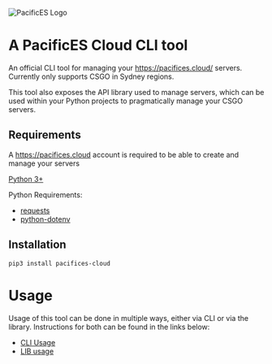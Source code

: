 ![PacificES Logo](https://d33wubrfki0l68.cloudfront.net/0d222f159128e50dcc3210bc94e7f55caa74e9f2/dca9f/img/pes-dark.png)

# A PacificES Cloud CLI tool

An official CLI tool for managing your https://pacifices.cloud/ servers. Currently only supports CSGO in Sydney regions.

This tool also exposes the API library used to manage servers, which can be used within your Python projects to pragmatically manage your CSGO servers.

## Requirements

A https://pacifices.cloud account is required to be able to create and manage your servers

[Python 3+](https://www.python.org/)

Python Requirements:
- [requests](https://pypi.org/project/requests/)
- [python-dotenv](https://pypi.org/project/python-dotenv/)

## Installation

```
pip3 install pacifices-cloud
```

# Usage

Usage of this tool can be done in multiple ways, either via CLI or via the library. Instructions for both can be found in the links below:

- [CLI Usage](docs/cli.md)
- [LIB usage](docs/cli.md)
